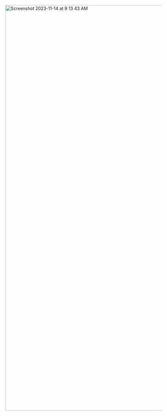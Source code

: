 <img width="1301" alt="Screenshot 2023-11-14 at 9 13 43 AM" src="https://github.com/himalachudel/FDSFE_HAcharya/assets/144074437/d300576a-597f-4be2-8df4-1b213af2a0fa">
